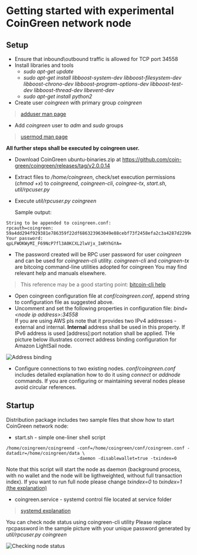 # Getting started with experimental CoinGreen network node

## Setup
* Ensure that inbound\outbound traffic is allowed for TCP port 34558
* Install libraries and tools
    - _sudo apt-get update_
    - _sudo apt-get install libboost-system-dev libboost-filesystem-dev libboost-chrono-dev libboost-program-options-dev libboost-test-dev libboost-thread-dev libevent-dev_
    - _sudo apt-get install python2_
* Create user _coingreen_ with primary group _coingreen_
> [adduser man page](https://linux.die.net/man/8/adduser)
* Add _coingreen_ user to _adm_ and _sudo_ groups
> [usermod man page](https://linux.die.net/man/8/usermod)

**All further steps shall be executed by coingreen user.**
* Download CoinGreen  ubuntu-binaries.zip at https://github.com/coin-green/coingreen/releases/tag/v2.0.0.14
* Extract files to _/home/coingreen_, check/set execution permissions (_chmod +x_) to _coingreend_, _coingreen-cli_, _coingree-tx_, _start.sh_, _util/rpcuser.py_
* Execute _util/rpcuser.py coingreen_ 

    Sample output:
```
String to be appended to coingreen.conf:
rpcauth=coingreen:
59a4dd294f929381e786359f22df686323963049e88cebf73f2458efa2c3a4287d2299e5efb7f162417b2116960a33
Your password:
qpLFWOKWyMI_F69NcP7fl3A0KCXL2lwVjx_ImRYhGYA=
```

* The password created will be RPC user password for user _coingreen_ and can be used for _coingreen-cli_ utility.
    _coingreen-cli_ and _coingreen-tx_ are bitcoing command-line utilities adopted for coingreen
    You may find relevant help and manuals elsewhere. 
> This reference may be a good starting point: [bitcoin-cli help](https://chainquery.com/bitcoin-cli)

* Open coingreen configuration file at _conf/coingreen.conf_, append string to configuration file as suggested above.
* Uncomment and set the following properties in configuration file:
    _bind=\<node ip address\>:34558_       
    If you are using AWS pls note that it provides two IPv4 addresses - external and internal.  **Internal** address shall be used in this property.
    If IPv6 address is used [address]:port notation shall be applied.
    THe picture below illustrates ccorrect address binding configuration for Amazon LightSail node.

![Address binding](https://github.com/coin-green/genesis/blob/main/wiki-images/bind.jpg "Address binding")

* Configure connections to two existing nodes. _conf/coingreen.conf_  includes detailed explanation how to do it using _connect_ or _addnode_ commands. If you are configuring or maintaining several nodes please avoid circular references. 

## Startup
Distribution package includes two sample files that show how to start CoinGreen network node:
* start.sh - simple one-liner shell script
```
/home/coingreen/coingreend -conf=/home/coingreen/conf/coingreen.conf -datadir=/home/coingreen/data \
                           -daemon -disablewallet=true -txindex=0
```
Note that this script will start the node as daemon (background process, with no wallet and the node will be ligthweighted, without full transaction index).  If you want to run full node please change _txindex=0_ to _txindex=1_  [(the explanation)](https://bitcoin.stackexchange.com/questions/35707/what-are-pros-and-cons-of-txindex-option)

* coingreen.service - systemd control file located at service folder
> [systemd explanation](https://www.digitalocean.com/community/tutorials/how-to-use-systemctl-to-manage-systemd-services-and-units)

You can check node status using coingreen-cli utility
Please replace rpcpassword in the sample picture with your unique password generated by _util/rpcuser.py coingreen_

![Checking node status](https://github.com/coin-green/genesis/blob/main/wiki-images/getinfo.jpg "Checking node status")

